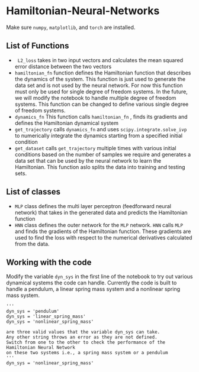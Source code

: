 # Hamiltonian-Neural-Networks
Make sure `numpy`, `matplotlib`, and `torch` are installed.
## List of Functions
- ``` L2_loss``` takes in two input vectors and calculates the mean squared error distance between the two vectors
- ``` hamiltonian_fn ``` function defines the Hamiltonian function that describes the dynamics of the system. This function is just used to generate the data set and is not used by the neural network. For now this function must only be used for single degree of freedom systems. In the future, we will modify the notebook to handle multiple degree of freedom systems. This function can be changed to define various single degree of freedom systems. 
- ``` dynamics_fn ``` This function calls ```hamiltonian_fn``` , finds its gradients and defines the Hamiltonian dynamical system
- ``` get_trajectory ``` calls ```dynamics_fn``` and uses ```scipy.integrate.solve_ivp``` to numerically integrate the dynamics starting from a specified initial condition
- ``` get_dataset ``` calls ```get_trajectory``` multiple times with various initial conditions based on the number of samples we require and generates a data set that can be used by the neural network to learn the Hamiltonian. This function aslo splits the data into training and testing sets.

## List of classes
- ``` MLP ``` class defines the multi layer perceptron (feedforward neural network) that takes in the generated data and predicts the Hamiltonian function
- ``` HNN ``` class defines the outer network for the ```MLP``` network. ```HNN``` calls ```MLP``` and finds the gradients of the Hamiltonian function. These gradients are used to find the loss with respect to the numerical derivatives calculated from the data.
 
## Working with the code
Modify the variable `dyn_sys` in the first line of the notebook to try out various dynamical systems the code can handle. Currently the code is built to handle a pendulum, a linear spring mass system and a nonlinear spring mass system.
```
'''
dyn_sys = 'pendulum' 
dyn_sys = 'linear_spring_mass'
dyn_sys = 'nonlinear_spring_mass'

are three valid values that the variable dyn_sys can take. 
Any other string throws an error as they are not defined.
Switch from one to the other to check the performance of the Hamiltonian Neural Network
on these two systems i.e., a spring mass system or a pendulum
'''
dyn_sys = 'nonlinear_spring_mass'
```



